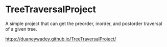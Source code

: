 # TreeTraversalProject

A simple project that can get the preorder, inorder, and postorder traversal of a given tree. 

https://duaneywadey.github.io/TreeTraversalProject/
